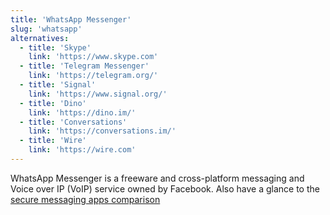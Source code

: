 ```yaml
---
title: 'WhatsApp Messenger'
slug: 'whatsapp'
alternatives:
  - title: 'Skype'
    link: 'https://www.skype.com'
  - title: 'Telegram Messenger'
    link: 'https://telegram.org/'
  - title: 'Signal'
    link: 'https://www.signal.org/'
  - title: 'Dino'
    link: 'https://dino.im/'
  - title: 'Conversations'
    link: 'https://conversations.im/'
  - title: 'Wire'
    link: 'https://wire.com'
---
```


WhatsApp Messenger is a freeware and cross-platform messaging and Voice over IP (VoIP) service owned by Facebook.
Also have a glance to the [secure messaging apps comparison](https://www.securemessagingapps.com)
